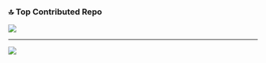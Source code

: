 ### 🔝 Top Contributed Repo
![](https://github-contributor-stats.vercel.app/api?username=victornguen&limit=5&theme=tokyonight&combine_all_yearly_contributions=true)

---
[![](https://visitcount.itsvg.in/api?id=victornguen&icon=0&color=0)](https://visitcount.itsvg.in)
